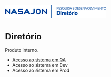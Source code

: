 ![](../../img/logo_diretorio.png "Logo da equipe Diretório")
# Diretório

Produto interno.

- [Acesso ao sistema em QA](http://dir.nasajonsistemas.com.br/)
- Acesso ao sistema em Dev
- Acesso ao sistema em Prod